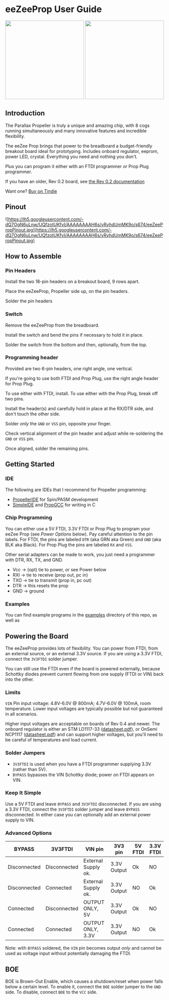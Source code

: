 # eeZeeProp User Guide
<img src='https://lh3.googleusercontent.com/-xr2oeWmwMg8/UMbfGIW8IFI/AAAAAAAAHrI/ekIxMVEdYhE/s1025/IMG_8070.JPG' height='250' /> <img src='https://lh3.googleusercontent.com/-wDnneI9pO6g/UMbfE89JJKI/AAAAAAAAHrA/lMX0mEGxrog/s1023/IMG_8068.JPG' height='250' />

## Introduction

The Parallax Propeller is truly a unique and amazing chip, with 8 cogs running simultaneously and many innovative features and incredible flexibility.

The eeZee Prop brings that power to the breadboard a budget-friendly breakout board ideal for prototyping. Includes onboard regulator, eeprom, power LED, crystal. Everything you need and nothing you don't.

Plus you can program it either with an FTDI programmer *or* Prop Plug programmer.

If you have an older, Rev 0.2 board, see [the Rev 0.2 documentation](eeZeePropRev2.md)

Want one? [Buy on Tindie](https://tindie.com/shops/bot_thoughts/eezee-propeller/)

## Pinout

![https://lh5.googleusercontent.com/-dQ7OgN6uLnw/UQfzotUKfvI/AAAAAAAAH6s/yRyhdUmMK9o/s674/eeZeePropPinout.jpg](https://lh5.googleusercontent.com/-dQ7OgN6uLnw/UQfzotUKfvI/AAAAAAAAH6s/yRyhdUmMK9o/s674/eeZeePropPinout.jpg)

## How to Assemble

### Pin Headers

Install the two 18-pin headers on a breakout board, 9 rows apart. 

Place the eeZeeProp, Propeller side up, on the pin headers.

Solder the pin headers

### Switch

Remove the eeZeeProp from the breadboard.

Install the switch and bend the pins if necessary to hold it in place.

Solder the switch from the bottom and then, optionally, from the top.

### Programming header

Provided are two 6-pin headers, one right angle, one vertical.

If you're going to use both FTDI and Prop Plug, use the right angle header for Prop Plug.

To use either with FTDI, install. To use either with the Prop Plug, break off two pins.

Install the header(s) and carefully hold in place at the RX/DTR side, and don't touch the other side.

Solder *only* the ```GND``` or ```VSS``` pin, opposite your finger.

Check vertical alignment of the pin header and adjust while re-soldering the ```GND``` or ```VSS``` pin.

Once aligned, solder the remaining pins.

## Getting Started

### IDE

The following are IDEs that I recommend for Propeller programming:

  * [PropellerIDE](https://github.com/parallaxinc/PropellerIDE) for Spin/PASM development
  * [SimpleIDE](http://learn.parallax.com/propeller-c-set-simpleide) and [PropGCC](http://code.google.com/p/propgcc/) for writing in C

### Chip Programming

You can either use a 5V FTDI, 3.3V FTDI or Prop Plug to program your eeZee Prop (see *Power Options* below). Pay careful attention to the pin labels. For FTDI, the pins are labeled ```DTR``` (aka GRN aka Green) and ```GND``` (aka BLK aka Black). For Prop Plug the pins are labeled ```RX``` and ```VSS```.

Other serial adapters can be made to work, you just need a programmer with DTR, RX, TX, and GND.

  * Vcc -> (opt) tie to power, or see Power below
  * RXI -> tie to receive (prop out, pc in)
  * TXO -> tie to transmit (prop in, pc out)
  * DTR -> this resets the prop
  * GND -> ground

### Examples

You can find example programs in the [examples](../examples) directory of this repo, as well as 

## Powering the Board

The eeZeeProp provides lots of flexibility. You can power from FTDI, from an external source, or an external 3.3V source. If you are using a 3.3V FTDI, connect the ```3V3FTDI``` solder jumper.

You can still use the FTDI even if the board is powered externally, because Schottky diodes prevent current flowing from one supply (FTDI or VIN) back into the other.

### Limits

```VIN``` Pin input voltage: 4.8V-6.0V @ 800mA; 4.7V-6.0V @ 100mA, room temperature. Lower input voltages are typically possible but not guaranteed in all scenarios. 

Higher input voltages are acceptable on boards of Rev 0.4 and newer. The onboard regulator is either an STM LD1117-33 ([datasheet.pdf](http://www.st.com/web/en/resource/technical/document/datasheet/CD00000544.pdf)), or OnSemi NCP1117 ([datasheet.pdf](http://www.onsemi.com/pub_link/Collateral/NCP1117-D.PDF)) and can support higher voltages, but you'll need to be careful of temperatures and load current.

### Solder Jumpers

 * ```3V3FTDI``` is used when you have a FTDI programmer supplying 3.3V (rather than 5V).
 * ```BYPASS``` bypasses the VIN Schottky diode; power on FTDI appears on VIN.

### Keep It Simple

Use a 5V FTDI and leave ```BYPASS``` and ```3V3FTDI``` disconnected. If you are using a 3.3V FTDI, connect the ```3V3FTDI``` solder jumper and leave ```BYPASS``` disconnected.  In either case you can optionally add an external power supply to VIN.

### Advanced Options

| BYPASS       | 3V3FTDI      | VIN pin             | 3V3 pin     | 5V FTDI | 3.3V FTDI |
|--------------|--------------|---------------------|-------------|---------|-----------|
| Disconnected | Disconnected | External Supply ok. | 3.3V Output | Ok      | NO        |
| Disconnected | Connected    | External Supply ok. | 3.3V Output | NO      | Ok        |
| Connected    | Disconnected | OUTPUT ONLY, 5V     | 3.3V Output | Ok      | NO        |
| Connected    | Connected    | OUTPUT ONLY, 3.3V   | 3.3V Output | NO      | Ok        |

Note: with ```BYPASS``` soldered, the ```VIN``` pin becomes output *only* and cannot be used as voltage input without potentially damaging the FTDI.

## BOE

BOE is Brown-Out Enable, which causes a shutdown/reset when power falls below a certain level. To enable it, connect the ```BOE``` solder jumper to the ```GND``` side.  To disable, connect ```BOE``` to the ```VCC``` side.

